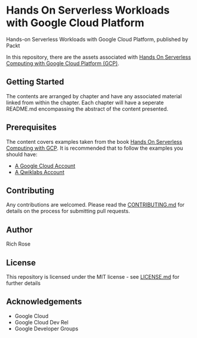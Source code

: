 # Hands On Serverless Workloads with Google Cloud Platform
Hands-on Serverless Workloads with Google Cloud Platform, published by Packt

In this repository, there are the assets associated with [Hands On Serverless Computing with Google Cloud Platform (GCP)](TBC).

## Getting Started

The contents are arranged by chapter and have any associated material linked from within the chapter. Each chapter will have a seperate README.md encompassing the abstract of the content presented.

## Prerequisites

The content covers examples taken from the book [Hands On Serverless Computing with GCP](). It is recommended that to follow the examples you should have:

* [A Google Cloud Account](https://cloud.google.com)
* [A Qwiklabs Account](https://qwiklabs.com)


## Contributing

Any contributions are welcomed. Please read the [CONTRIBUTING.md](CONTRIBUTING.md) for details on the process for submitting pull requests.

## Author

Rich Rose

## License

This repository is licensed under the MIT license - see [LICENSE.md](LICENSE) for further details

## Acknowledgements

* Google Cloud
* Google Cloud Dev Rel
* Google Developer Groups


